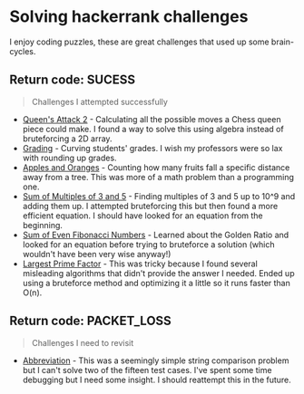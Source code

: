 # Solving hackerrank challenges

I enjoy coding puzzles, these are great challenges that used up some brain-cycles.

## Return code: SUCESS

> Challenges I attempted successfully

- [Queen's Attack 2](./queens-attack-2/) - Calculating all the possible moves a Chess queen piece could make. I found a way to solve this using algebra instead of bruteforcing a 2D array.
- [Grading](./grading/grading.cpp) - Curving students' grades. I wish my professors were so lax with rounding up grades.
- [Apples and Oranges](./apple-and-orange/apple-and-orange.cpp) - Counting how many fruits fall a specific distance away from a tree. This was more of a math problem than a programming one.
- [Sum of Multiples of 3 and 5](./multiples-of-3-and-5/) - Finding multiples of 3 and 5 up to 10^9 and adding them up. I attempted bruteforcing this but then found a more efficient equation. I should have looked for an equation from the beginning.
- [Sum of Even Fibonacci Numbers](./even-fibonacci-numbers/) - Learned about the Golden Ratio and looked for an equation before trying to bruteforce a solution (which wouldn't have been very wise anyway!)
- [Largest Prime Factor](./largest-prime-factor/) - This was tricky because I found several misleading algorithms that didn't provide the answer I needed. Ended up using a bruteforce method and optimizing it a little so it runs faster than O(n).

## Return code: PACKET_LOSS

> Challenges I need to revisit

- [Abbreviation](./abbreviation/) - This was a seemingly simple string comparison problem but I can't solve two of the fifteen test cases. I've spent some time debugging but I need some insight. I should reattempt this in the future.
